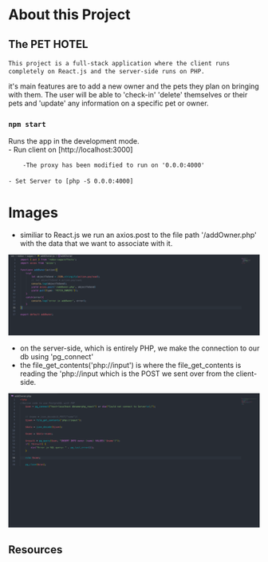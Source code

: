 
# About this Project

## The PET HOTEL

    This project is a full-stack application where the client runs completely on React.js and the server-side runs on PHP.
it's main features are to add a new owner and the pets they plan on bringing with them. The user will be able to 
'check-in' 'delete' themselves or their pets and 'update' any information on a specific pet or owner. 

### `npm start`

Runs the app in the development mode.<br>
    - Run client on [http://localhost:3000]

        -The proxy has been modified to run on '0.0.0:4000'

    - Set Server to [php -S 0.0.0:4000]

# Images
- similiar to React.js we run an axios.post to the file path '/addOwner.php' with the data that we want to associate with it.

![Add-Owner-Client-Side](/images/addOwnerClientSideSaga.png)

- on the server-side, which is entirely PHP, we make the connection to our db using 'pg_connect'
- the file_get_contents('php://input') is where the file_get_contents is reading the 'php://input which is the POST we sent over from the client-side.

![Add-Owner-Client-Side](/images/addOwnerServerSide.png)

## Resources









